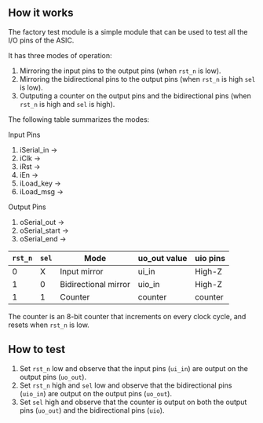 <!---

This file is used to generate your project datasheet. Please fill in the information below and delete any unused
sections.

You can also include images in this folder and reference them in the markdown. Each image must be less than
512 kb in size, and the combined size of all images must be less than 1 MB.
-->

## How it works

The factory test module is a simple module that can be used to test all the I/O pins of the ASIC.

It has three modes of operation:

1. Mirroring the input pins to the output pins (when `rst_n` is low).
2. Mirroring the bidirectional pins to the output pins (when `rst_n` is high `sel` is low).
3. Outputing a counter on the output pins and the bidirectional pins (when `rst_n` is high and `sel` is high).

The following table summarizes the modes:

Input Pins
1. iSerial_in       ->
2. iClk             ->
3. iRst             ->
4. iEn              ->
5. iLoad_key        ->
6. iLoad_msg        ->

Output Pins
1.  oSerial_out     ->
2.  oSerial_start   ->
3.  oSerial_end     ->    


| `rst_n` | `sel` | Mode                 | uo_out value | uio pins |
|---------|-------|----------------------|--------------|----------|
| 0       | X     | Input mirror         | ui_in        | High-Z   |
| 1       | 0     | Bidirectional mirror | uio_in       | High-Z   |
| 1       | 1     | Counter              | counter      | counter  |

The counter is an 8-bit counter that increments on every clock cycle, and resets when `rst_n` is low.

## How to test

1. Set `rst_n` low and observe that the input pins (`ui_in`) are output on the output pins (`uo_out`).
2. Set `rst_n` high and `sel` low and observe that the bidirectional pins (`uio_in`) are output on the output pins (`uo_out`).
3. Set `sel` high and observe that the counter is output on both the output pins (`uo_out`) and the bidirectional pins (`uio`).
